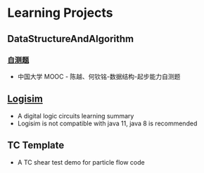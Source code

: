 # Learning Projects

## DataStructureAndAlgorithm

### [自测题](https://pintia.cn/problem-sets/17/problems/type/7)

- 中国大学 MOOC - 陈越、何钦铭-数据结构-起步能力自测题

## [Logisim](http://www.cburch.com/logisim/download.html)

- A digital logic circuits learning summary
- Logisim is not compatible with java 11, java 8 is recommended

## TC Template

- A TC shear test demo for particle flow code
